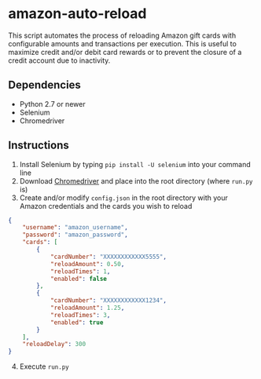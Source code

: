 # amazon-auto-reload

This script automates the process of reloading Amazon gift cards with configurable amounts and transactions per execution. This is useful to maximize credit and/or debit card rewards or to prevent the closure of a credit account due to inactivity.

## Dependencies

- Python 2.7 or newer
- Selenium
- Chromedriver

## Instructions

1. Install Selenium by typing `pip install -U selenium` into your command line
2. Download [Chromedriver](https://sites.google.com/a/chromium.org/chromedriver/) and place into the root directory (where `run.py` is)
3. Create and/or modify `config.json` in the root directory with your Amazon credentials and the cards you wish to reload
```json
{
    "username": "amazon_username",
    "password": "amazon_password",
    "cards": [
        { 
            "cardNumber": "XXXXXXXXXXXX5555", 
            "reloadAmount": 0.50,
            "reloadTimes": 1,
            "enabled": false
        },
        {
            "cardNumber": "XXXXXXXXXXXX1234", 
            "reloadAmount": 1.25,
            "reloadTimes": 3,
            "enabled": true
        }
    ],
    "reloadDelay": 300
}
```
4. Execute `run.py`